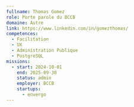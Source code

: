 ```yaml
---
fullname: Thomas Gomez
role: Porte parole du BCCB
domaine: Autre
link: https://www.linkedin.com/in/gomezthomas/
competences:
  - Facilitation
  - UX
  - Administration Publique
  - PostgreSQL
missions:
  - start: 2024-10-01
    end: 2025-09-30
    status: admin
    employer: BCCB
    startups:
      - envergo
---
```

